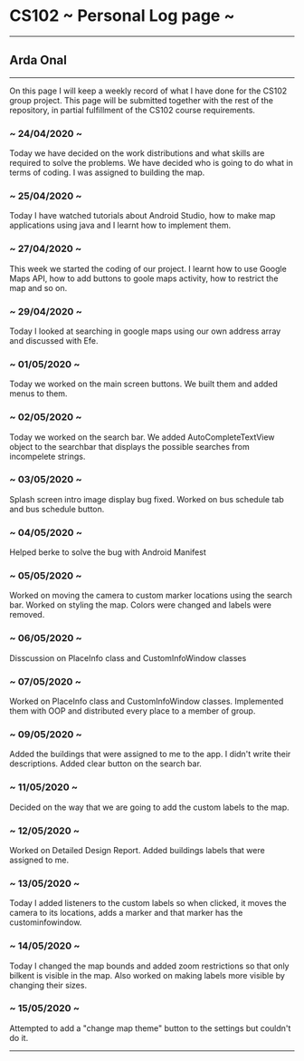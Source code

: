 # CS102 ~ Personal Log page ~
****
## Arda Onal 
****

On this page I will keep a weekly record of what I have done for the CS102 group project. This page will be submitted together with the rest of the repository, in partial fulfillment of the CS102 course requirements.

### ~ 24/04/2020 ~
Today we have decided on the work distributions and what skills are required to solve the problems. We have decided who is going to do what in terms of coding. I was assigned to building the map.

### ~ 25/04/2020 ~
Today I have watched tutorials about Android Studio, how to make map applications using java and I learnt how to implement them.

### ~ 27/04/2020 ~
This week we started the coding of our project. I learnt how to use Google Maps API, how to add buttons to goole maps activity, how to restrict the map and so on.

### ~ 29/04/2020 ~
Today I looked at searching in google maps using our own address array and discussed with Efe.

### ~ 01/05/2020 ~
Today we worked on the main screen buttons. We built them and added menus to them.

### ~ 02/05/2020 ~
Today we worked on the search bar. We added AutoCompleteTextView object to the searchbar that displays the possible searches from incompelete strings.

### ~ 03/05/2020 ~
Splash screen intro image display bug fixed.
Worked on bus schedule tab and bus schedule button.

### ~ 04/05/2020 ~
Helped berke to solve the bug with Android Manifest

### ~ 05/05/2020 ~
Worked on moving the camera to custom marker locations using the search bar.
Worked on styling the map. Colors were changed and labels were removed.

### ~ 06/05/2020 ~
Disscussion on PlaceInfo class and CustomInfoWindow classes

### ~ 07/05/2020 ~
Worked on PlaceInfo class and CustomInfoWindow classes. Implemented them with OOP and distributed every place to a member of group.

### ~ 09/05/2020 ~
Added the buildings that were assigned to me to the app. I didn't write their descriptions.
Added clear button on the search bar.

### ~ 11/05/2020 ~
Decided on the way that we are going to add the custom labels to the map.

### ~ 12/05/2020 ~
Worked on Detailed Design Report.
Added buildings labels that were assigned to me.

### ~ 13/05/2020 ~
Today I added listeners to the custom labels so when clicked, it moves the camera to its locations, adds a marker and that marker has the custominfowindow.

### ~ 14/05/2020 ~
Today I changed the map bounds and added zoom restrictions so that only bilkent is visible in the map. Also worked on making labels more visible by changing their sizes.

### ~ 15/05/2020 ~
Attempted to add a "change map theme" button to the settings but couldn't do it.
****
